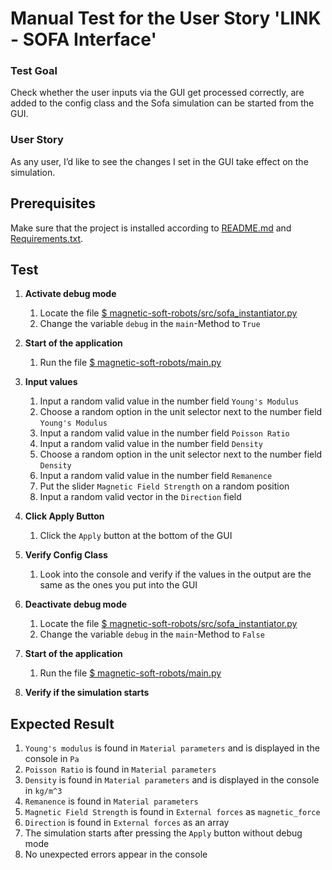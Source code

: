 # Manual Test for the User Story 'LINK - SOFA Interface'

### Test Goal
Check whether the user inputs via the GUI get processed correctly, are added to the config class and the Sofa simulation can be started from the GUI.

### User Story
As any user, I’d like to see the changes I set in the GUI take effect on the simulation.

## Prerequisites
Make sure that the project is installed according to [README.md]() and [Requirements.txt]().

## Test

1. **Activate debug mode**
    1. Locate the file [$ magnetic-soft-robots/src/sofa_instantiator.py](../../../src/sofa_instantiator.py)
    2. Change the variable `debug` in the `main`-Method to `True`

2. **Start of the application**
    1. Run the file [$ magnetic-soft-robots/main.py](../../../main.py)

3. **Input values**
    1. Input a random valid value in the number field `Young's Modulus`
    2. Choose a random option in the unit selector next to the number field `Young's Modulus`
    3. Input a random valid value in the number field `Poisson Ratio`
    4. Input a random valid value in the number field `Density`
    5. Choose a random option in the unit selector next to the number field `Density`
    6. Input a random valid value in the number field `Remanence`
    7. Put the slider `Magnetic Field Strength` on a random position
    8. Input a random valid vector in the `Direction` field 

4. **Click Apply Button**
    1. Click the `Apply` button at the bottom of the GUI

5. **Verify Config Class**
    1. Look into the console and verify if the values in the output are the same as the ones you put into the GUI

6. **Deactivate debug mode**
    1. Locate the file [$ magnetic-soft-robots/src/sofa_instantiator.py](../../../src/sofa_instantiator.py)
    2. Change the variable `debug` in the `main`-Method to `False`

7. **Start of the application**
    1. Run the file [$ magnetic-soft-robots/main.py](../../../main.py)

8. **Verify if the simulation starts**

## Expected Result
1. `Young's modulus` is found in `Material parameters` and is displayed in the console in `Pa`
2. `Poisson Ratio` is found in `Material parameters`
3. `Density` is found in `Material parameters` and is displayed in the console in `kg/m^3`
4. `Remanence` is found in `Material parameters`
5. `Magnetic Field Strength` is found in `External forces` as `magnetic_force`
6. `Direction` is found in `External forces` as an array
7. The simulation starts after pressing the `Apply` button without debug mode
8. No unexpected errors appear in the console
